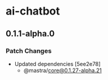 # ai-chatbot

## 0.1.1-alpha.0

### Patch Changes

- Updated dependencies [5ee2e78]
  - @mastra/core@0.1.27-alpha.21
